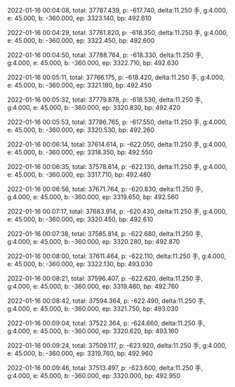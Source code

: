 2022-01-16 00:04:08, total: 37787.439, p: -617.740, delta:11.250 手, g:4.000, e: 45.000, b: -360.000, ep: 3323.140, bp: 492.610

2022-01-16 00:04:29, total: 37761.820, p: -618.350, delta:11.250 手, g:4.000, e: 45.000, b: -360.000, ep: 3322.450, bp: 492.600

2022-01-16 00:04:50, total: 37788.764, p: -618.330, delta:11.250 手, g:4.000, e: 45.000, b: -360.000, ep: 3322.710, bp: 492.630

2022-01-16 00:05:11, total: 37766.175, p: -618.420, delta:11.250 手, g:4.000, e: 45.000, b: -360.000, ep: 3321.180, bp: 492.450

2022-01-16 00:05:32, total: 37779.878, p: -618.530, delta:11.250 手, g:4.000, e: 45.000, b: -360.000, ep: 3320.830, bp: 492.420

2022-01-16 00:05:53, total: 37786.765, p: -617.550, delta:11.250 手, g:4.000, e: 45.000, b: -360.000, ep: 3320.530, bp: 492.260

2022-01-16 00:06:14, total: 37614.614, p: -622.050, delta:11.250 手, g:4.000, e: 45.000, b: -360.000, ep: 3318.350, bp: 492.550

2022-01-16 00:06:35, total: 37578.614, p: -622.130, delta:11.250 手, g:4.000, e: 45.000, b: -360.000, ep: 3317.710, bp: 492.480

2022-01-16 00:06:56, total: 37671.764, p: -620.830, delta:11.250 手, g:4.000, e: 45.000, b: -360.000, ep: 3319.650, bp: 492.560

2022-01-16 00:07:17, total: 37683.914, p: -620.430, delta:11.250 手, g:4.000, e: 45.000, b: -360.000, ep: 3320.450, bp: 492.610

2022-01-16 00:07:38, total: 37585.814, p: -622.680, delta:11.250 手, g:4.000, e: 45.000, b: -360.000, ep: 3320.280, bp: 492.870

2022-01-16 00:08:00, total: 37611.464, p: -622.110, delta:11.250 手, g:4.000, e: 45.000, b: -360.000, ep: 3322.130, bp: 493.030

2022-01-16 00:08:21, total: 37596.407, p: -622.620, delta:11.250 手, g:4.000, e: 45.000, b: -360.000, ep: 3319.460, bp: 492.760

2022-01-16 00:08:42, total: 37594.364, p: -622.490, delta:11.250 手, g:4.000, e: 45.000, b: -360.000, ep: 3321.750, bp: 493.030

2022-01-16 00:09:04, total: 37522.364, p: -624.660, delta:11.250 手, g:4.000, e: 45.000, b: -360.000, ep: 3320.620, bp: 493.160

2022-01-16 00:09:24, total: 37509.117, p: -623.920, delta:11.250 手, g:4.000, e: 45.000, b: -360.000, ep: 3319.760, bp: 492.960

2022-01-16 00:09:46, total: 37513.497, p: -623.600, delta:11.250 手, g:4.000, e: 45.000, b: -360.000, ep: 3320.000, bp: 492.950